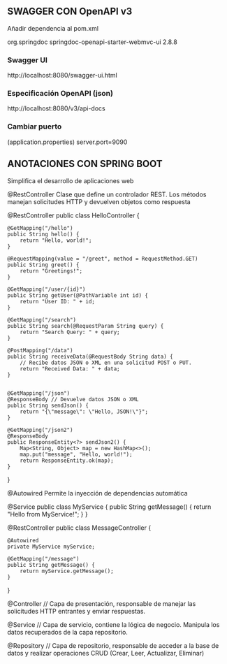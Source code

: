 ## SWAGGER CON OpenAPI v3
Añadir dependencia al pom.xml

<dependency>
  <groupId>org.springdoc</groupId>
  <artifactId>springdoc-openapi-starter-webmvc-ui</artifactId>
  <version>2.8.8</version>
</dependency>

### Swagger UI
http://localhost:8080/swagger-ui.html

### Especificación OpenAPI (json)
http://localhost:8080/v3/api-docs

### Cambiar puerto
(application.properties)
server.port=9090


## ANOTACIONES CON SPRING BOOT
Simplifica el desarrollo de aplicaciones web

@RestController
Clase que define un controlador REST. 
Los métodos manejan solicitudes HTTP y devuelven objetos como respuesta

@RestController
public class HelloController {

    @GetMapping("/hello")
    public String hello() {
        return "Hello, world!";
    }
    
    @RequestMapping(value = "/greet", method = RequestMethod.GET)
    public String greet() {
        return "Greetings!";
    }
    
    @GetMapping("/user/{id}")
    public String getUser(@PathVariable int id) {
        return "User ID: " + id;
    }
    
    @GetMapping("/search")
    public String search(@RequestParam String query) {
        return "Search Query: " + query;
    }
    
    @PostMapping("/data")
    public String receiveData(@RequestBody String data) {
    	// Recibe datos JSON o XML en una solicitud POST o PUT.
        return "Received Data: " + data;
    }
        
    
    @GetMapping("/json")
    @ResponseBody // Devuelve datos JSON o XML
    public String sendJson() {    	
        return "{\"message\": \"Hello, JSON!\"}";
    }
    
    @GetMapping("/json2")
    @ResponseBody
    public ResponseEntity<?> sendJson2() {
        Map<String, Object> map = new HashMap<>();
        map.put("message", "Hello, world!");
        return ResponseEntity.ok(map);
    }
}


@Autowired
Permite la inyección de dependencias automática

@Service
public class MyService {
    public String getMessage() {
        return "Hello from MyService!";
    }
}

@RestController
public class MessageController {

    @Autowired
    private MyService myService;

    @GetMapping("/message")
    public String getMessage() {
        return myService.getMessage();
    }
}


@Controller
// Capa de presentación, responsable de manejar las solicitudes HTTP entrantes y enviar respuestas.

@Service
// Capa de servicio, contiene la lógica de negocio. Manipula los datos recuperados de la capa repositorio.

@Repository
// Capa de repositorio, responsable de acceder a la base de datos y realizar operaciones CRUD (Crear, Leer, Actualizar, Eliminar)